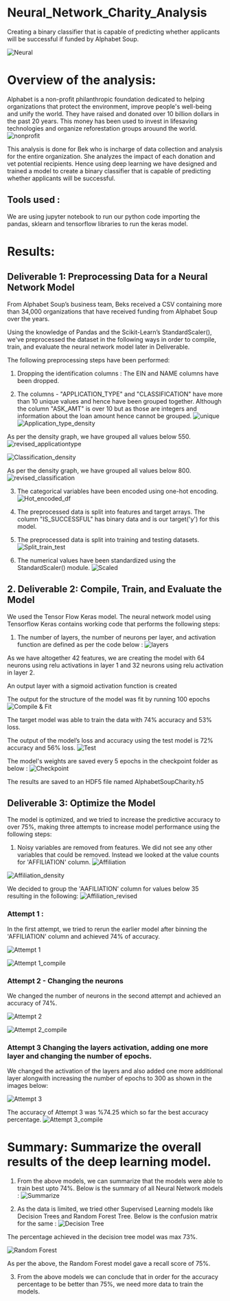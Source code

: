 # Neural_Network_Charity_Analysis
Creating a binary classifier that is capable of predicting whether applicants will be successful if funded by Alphabet Soup.

![Neural](Images/neural_network1.jpg)

# Overview of the analysis: 
Alphabet is a non-profit philanthropic foundation dedicated to helping organizations that protect the environment, improve people's well-being and unify the world. They have raised and donated over 10 billion dollars in the past 20 years. This money has been used to invest in lifesaving technologies and organize reforestation groups arouund the world.
![nonprofit](Images/photo_non_profit_org.jpg)

This analysis is done for Bek who is incharge of data collection and analysis for the entire organization. She analyzes the impact of each donation and vet potential recipients. Hence using deep learning we have designed and trained a model to create a binary classifier that is capable of predicting whether applicants will be successful.

## Tools used :
We are using jupyter notebook to run our python code importing the pandas, sklearn and tensorflow libraries to run the keras model.

# Results: 

## Deliverable 1: Preprocessing Data for a Neural Network Model 
From Alphabet Soup’s business team, Beks received a CSV containing more than 34,000 organizations that have received funding from Alphabet Soup over the years. 

Using the knowledge of Pandas and the Scikit-Learn’s StandardScaler(), we've preprocessed the dataset in the following ways in order to compile, train, and evaluate the neural network model later in Deliverable.

The following preprocessing steps have been performed:
1. Dropping the identification columns : The EIN and NAME columns have been dropped.

2. The columns - "APPLICATION_TYPE" and "CLASSIFICATION" have more than 10 unique values and hence have been grouped together.
Although the column "ASK_AMT" is over 10 but as those are integers and information about the loan amount hence cannot be grouped.
![unique](Images/column_unique_values.png)
![Application_type_density](Images/application_density.png)

As per the density graph, we have grouped all values below 550.
![revised_applicationtype](Image/revised_application_value_counts.png)

![Classification_density](Images/classification_density.png)

As per the density graph, we have grouped all values below 800.
![revised_classification](Images/revised_classification_counts.png)

3. The categorical variables have been encoded using one-hot encoding.
![Hot_encoded_df](Images/hotencoded_df.png)

4. The preprocessed data is split into features and target arrays. The column "IS_SUCCESSFUL" has binary data and is our target('y') for this model.

5. The preprocessed data is split into training and testing datasets.
![Split_train_test](Images/spliting_training_testing.png)

6. The numerical values have been standardized using the StandardScaler() module.
![Scaled](Images/scaled.png)



## 2. Deliverable 2: Compile, Train, and Evaluate the Model
We used the Tensor Flow Keras model.
The neural network model using Tensorflow Keras contains working code that performs the following steps:

1. The number of layers, the number of neurons per layer, and activation function are defined as per the code below :
![layers](Images/layers.png)

As we have altogether 42 features, we are creating the model with 64 neurons using relu activations in layer 1 and 32 neurons using relu activation in layer 2.

An output layer with a sigmoid activation function is created

The  output for the structure of the model was fit by running 100 epochs
![Compile & Fit](Images/compile_fit.png)

The target model was able to train the data with 74% accuracy and 53% loss.

The output of the model’s loss and accuracy using the test model is 72% accuracy and 56% loss.
![Test](Images/Test_accuracy.png)

The model's weights are saved every 5 epochs in the checkpoint folder as below :
![Checkpoint](Images/checkpoint_folder.png)

The results are saved to an HDF5 file named AlphabetSoupCharity.h5

## Deliverable 3: Optimize the Model
The model is optimized, and we tried to increase the predictive accuracy to over 75%, making three attempts to increase model performance using the following steps:
1. Noisy variables are removed from features. We did not see any other variables that could be removed. Instead we looked at the value counts for 'AFFILIATION' column.
![Affiliation](Images/affiliation_value_count.png)

![Affiliation_density](Images/affiliation_density.png)

We decided to group the 'AAFILIATION' column for values below 35 resulting in the following:
![Affiliation_revised](Images/revised_affiliation_value_counts.png)

### Attempt 1 :
In the first attempt, we tried to rerun the earlier model after binning the 'AFFILIATION' column and achieved 74% of accuracy.

![Attempt 1](Images/Attempt1_layers.png)

![Attempt 1_compile](Images/Attempt1_compile_fit.png)

### Attempt 2 - Changing the neurons
We changed the number of neurons in the second attempt and achieved an accuracy of 74%.

![Attempt 2](Images/Attempt2_layers.png)

![Attempt 2_compile](Images/Attempt2_compile_fit.png)

### Attempt 3 Changing the layers activation, adding one more layer and changing the number of epochs.
We changed the activation of the layers and also added one more additional layer alongwith increasing the number of epochs to 300 as shown in the images below:

![Attempt 3](Images/Attempt3_layers.png )

The accuracy of Attempt 3 was %74.25 which so far the best accuracy percentage.
![Attempt 3_compile](Images/Attempt3_compile_fit.png)

# Summary: Summarize the overall results of the deep learning model.

1. From the above models, we can summarize that the models were able to train best upto 74%.
Below is the summary of all Neural Network models :
![Summarize](Images/Summarize_NN.png)

2. As the data is limited, we tried other Supervised Learning models like Decision Trees and Random Forest Tree.
Below is the confusion matrix for the same :
![Decision Tree](Images/Decision_tree_model.png)

The percentage achieved in the decision tree model was max 73%.

![Random Forest](Images/Random_Forest_Model.png)

As per the above, the Random Forest model gave a recall score of 75%.

3. From the above models we can conclude that in order for the accuracy percentage to be better than 75%, we need more data to train the models.



